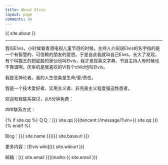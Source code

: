 ```yaml
---
title: About Elvis  
layout: page
comments: no
---
```


{{ site.about }}

----

我叫Elvis，小时候看香港电视儿童节目的时候，主持人介绍说Elvis的名字指的是一个有智慧的、可信赖的朋友的意思。于是自此我就叫自己Elvis。长大了发现，有个叫猫王的扭屁股的家伙也叫Elvis，我才发现英文字典、节目主持人有时候也不靠谱啊。庆幸的是我喜欢的Vi有个child也叫Elvis。

我是无神论者。我的人生信条是生命/爱/责任。

我是一个技术爱好者、实用主义者、非完美主义程度强迫性患者。

欢迎和我联系探讨，头5分钟免费：

###联系方式：

{% if site.qq %}
ＱＱ：[{{ site.qq }}](tencent://message/?uin={{ site.qq }})
{% endif %}

Blog：[{{ site.name }}]({{ site.baseurl }})

更多内容：[Elvis wiki]({{ site.wikiurl }})

邮箱：[{{ site.email }}](mailto:{{ site.email }})

